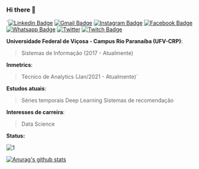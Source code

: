 ### Hi there 👋

`[![Linkedin Badge](https://img.shields.io/badge/-LinkedIn-blue?style=for-the-badge&logo=Linkedin&logoColor=white&link=https://www.linkedin.com/in/vivianerenizia/)](https://www.linkedin.com/in/vivianerenizia/) 
[![Gmail Badge](https://img.shields.io/badge/gmail-D14836?&style=for-the-badge&logo=gmail&logoColor=white)](mailto:vivianereniziasilva@gmail.com)
[![Instagram Badge](https://img.shields.io/badge/instagram-%23E4405F.svg?&style=for-the-badge&logo=instagram&logoColor=white)](https://www.instagram.com/vivianerenizia/)
[![Facebook Badge](https://img.shields.io/badge/facebook-%231877F2.svg?&style=for-the-badge&logo=facebook&logoColor=white)](https://www.facebook.com/vrenizia/)
[![Whatsapp Badge](https://img.shields.io/badge/WhatsApp-25D366?style=for-the-badge&logo=whatsapp&logoColor=white)](https://api.whatsapp.com/send?phone=5534987191870&text=Oi%2C%20Viviane%20Renizia%20aqui.%20%C3%89%20comigo%3F)
[![Twitter](https://img.shields.io/badge/Twitter-1DA1F2?style=for-the-badge&logo=twitter&logoColor=white)](https://twitter.com/viviane_renizia/) 
[![Twitch Badge](https://img.shields.io/badge/-Twitch-purple?style=for-the-badge&logo=twitch&logoColor=white&link=https://www.twitch.tv/narutomineiro/)](https://www.twitch.tv/narutomineiro/)

**Universidade Federal de Viçosa - Campus Rio Paranaíba (UFV-CRP)**:
> Sistemas de Informação (2017 - Atualmente)

**Inmetrics**:
> Técnico de Analytics (Jan/2021 - Atualmente)`

**Estudos atuais**:
> Séries temporais
> Deep Learning
> Sistemas de recomendação

**Interesses de carreira**:
>  Data Science

**Status:**

![1](https://github-readme-stats.vercel.app/api/top-langs/?username=erikldr&theme=blue-green)

[![Anurag's github stats](https://github-readme-stats.vercel.app/api?username=erikldr&theme=blue-green)](https://github.com/erikldr/github-readme-stats)




